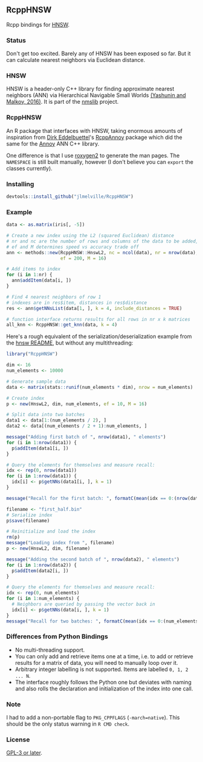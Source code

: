 ## RcppHNSW

Rcpp bindings for [HNSW](https://github.com/nmslib/hnsw).

### Status

Don't get too excited. Barely any of HNSW has been exposed so far. But it can
calculate nearest neighbors via Euclidean distance.

### HNSW

HNSW is a header-only C++ library for finding approximate nearest neighbors
(ANN) via Hierarchical Navigable Small Worlds
[(Yashunin and Malkov, 2016)](https://arxiv.org/abs/1603.09320). 
It is part of the [nmslib](https://github.com/nmslib/nmslib]) project. 

### RcppHNSW

An R package that interfaces with HNSW, taking enormous amounts of inspiration from 
[Dirk Eddelbuettel](https://github.com/eddelbuettel)'s 
[RcppAnnoy](https://github.com/eddelbuettel/rcppannoy) package which did the same for
the [Annoy](https://github.com/spotify/annoy) ANN C++ library. 

One difference is that I use
[roxygen2](https://cran.r-project.org/package=roxygen2) to generate the man
pages. The `NAMESPACE` is still built manually, however (I don't believe you can
`export` the classes currently).

### Installing

```R
devtools::install_github("jlmelville/RcppHNSW")
```

### Example

```R
data <- as.matrix(iris[, -5])

# Create a new index using the L2 (squared Euclidean) distance
# nr and nc are the number of rows and columns of the data to be added, respectively
# ef and M determines speed vs accuracy trade off
ann <- methods::new(RcppHNSW::HnswL2, nc = ncol(data), nr = nrow(data), 
                    ef = 200, M = 16)

# Add items to index
for (i in 1:nr) {
  ann$addItem(data[i, ])
}

# Find 4 nearest neighbors of row 1
# indexes are in res$item, distances in res$distance
res <- ann$getNNsList(data[1, ], k = 4, include_distances = TRUE)

# function interface returns results for all rows in nr x k matrices
all_knn <- RcppHNSW::get_knn(data, k = 4)
```

Here's a rough equivalent of the serialization/deserialization example from
the [hnsw README](https://github.com/nmslib/hnsw#python-bindings-example), but 
without any multithreading:

```R
library("RcppHNSW")

dim <- 16
num_elements <- 10000

# Generate sample data
data <- matrix(stats::runif(num_elements * dim), nrow = num_elements)

# Create index
p <- new(HnswL2, dim, num_elements, ef = 10, M = 16)

# Split data into two batches
data1 <- data[1:(num_elements / 2), ]
data2 <- data[(num_elements / 2 + 1):num_elements, ]

message("Adding first batch of ", nrow(data1), " elements")
for (i in 1:nrow(data1)) {
  p$addItem(data1[i, ])
}

# Query the elements for themselves and measure recall:
idx <- rep(0, nrow(data1))
for (i in 1:nrow(data1)) {
  idx[i] <- p$getNNs(data1[i, ], k = 1)
}

message("Recall for the first batch: ", formatC(mean(idx == 0:(nrow(data1) - 1))))

filename <- "first_half.bin"
# Serialize index
p$save(filename)

# Reinitialize and load the index
rm(p)
message("Loading index from ", filename)
p <- new(HnswL2, dim, filename)

message("Adding the second batch of ", nrow(data2), " elements")
for (i in 1:nrow(data2)) {
  p$addItem(data2[i, ])
}

# Query the elements for themselves and measure recall:
idx <- rep(0, num_elements)
for (i in 1:num_elements) {
  # Neighbors are queried by passing the vector back in
  idx[i] <- p$getNNs(data[i, ], k = 1)
}
message("Recall for two batches: ", formatC(mean(idx == 0:(num_elements - 1))))
```

### Differences from Python Bindings

* No multi-threading support.
* You can only add and retrieve items one at a time, i.e. to add or retrieve
results for a matrix of data, you will need to manually loop over it.
* Arbitrary integer labelling is not supported. Items are labelled 
`0, 1, 2 ... N`.
* The interface roughly follows the Python one but deviates with naming and also
rolls the declaration and initialization of the index into one call.

### Note

I had to add a non-portable flag to `PKG_CPPFLAGS` (`-march=native`). This should be
the only status warning in `R CMD check`.

### License

[GPL-3 or later](https://www.gnu.org/licenses/gpl-3.0.en.html).
